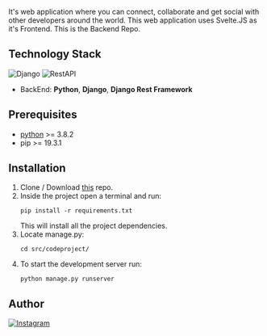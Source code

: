 It's web application where you can connect, collaborate and get social with other developers around the world. This web application uses Svelte.JS as it's Frontend.
This is the Backend Repo.

## Technology Stack
![Django](https://img.shields.io/badge/frontend-html5-orange?style=flat&logo=Django)
![RestAPI](https://img.shields.io/badge/frontend-css3-blue?style=flat&logo=CSS3)

* BackEnd: **Python**, **Django**, **Django Rest Framework**

## Prerequisites
* [python](https://www.python.org/) >= 3.8.2
* pip >= 19.3.1

## Installation

1. Clone / Download [this](https://github.com/Yashas10Gowda/CodeConnectorBE) repo.
2. Inside the project open a terminal and run:
    ```
    pip install -r requirements.txt
    ```
    This will install all the project dependencies.
3. Locate manage.py:
    ```
    cd src/codeproject/
    ```
4. To start the development server run:
    ```
    python manage.py runserver
    ```

## Author
[![Instagram](https://img.shields.io/badge/follow-%40yacchi_codes-1DA1F2?style=flat&logo=Instagram)](https://www.instagram.com/yacchi_codes) 


